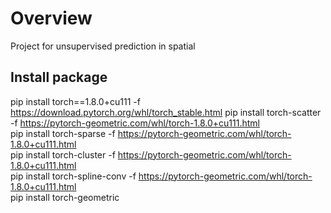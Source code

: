 # Overview
Project for unsupervised prediction in spatial


##  Install package
pip install torch==1.8.0+cu111 -f https://download.pytorch.org/whl/torch_stable.html
pip install torch-scatter -f https://pytorch-geometric.com/whl/torch-1.8.0+cu111.html  
pip install torch-sparse -f https://pytorch-geometric.com/whl/torch-1.8.0+cu111.html  
pip install torch-cluster -f https://pytorch-geometric.com/whl/torch-1.8.0+cu111.html  
pip install torch-spline-conv -f https://pytorch-geometric.com/whl/torch-1.8.0+cu111.html  
pip install torch-geometric 